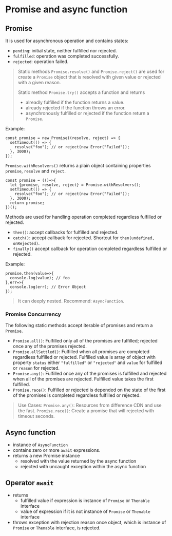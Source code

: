# Promise and async function

## Promise
It is used for asynchronous operation and contains states:
- `pending`: initial state, neither fulfilled nor rejected.
- `fulfilled`: operation was completed successfully.
- `rejected`: operation failed.

> Static methods `Promise.resolve()` and `Promise.reject()` are used for create a `Promise` object that is resolved with given value or rejected with a given reason.
>
> Static method `Promise.try()` accepts a function and returns 
> - alreadly fulfilled if the function returns a value.
> - already rejected if the function throws an error.
> - asynchronously fulfilled or rejected if the function return a `Promise`.

Example:
```
const promise = new Promise((resolve, reject) => {
  setTimeout(() => {
    resolve("foo"); // or reject(new Error("Failed"));
  }, 3000);
});
```

`Promise.withResolvers()` returns a plain object containing properties `promise`, `resolve` and `reject`.

```
const promise = (()=>{
  let {promise, resolve, reject} = Promise.withResolvers();
  setTimeout(() => {
    resolve("foo"); // or reject(new Error("Failed"));
  }, 3000);
  return promise;
})();
```

Methods are used for handling operation completed regardless fulfilled or rejected.
- `then()`: accept callbacks for fulfilled and rejected.
- `catch()`: accept callback for rejected. Shortcut for `then(undefined, onRejected)`.
- `finally()` accept callback for operation completed regardless fulfilled or rejected.

Example:
```
promise.then(value=>{
  console.log(value); // foo
},err=>{
  console.log(err); // Error Object
});
```

> It can deeply nested. Recommend: `AsyncFunction`.

### Promise Concurrency
The following static methods accept iterable of promises and return a `Promise`.
- `Promise.all()`: Fulfilled only all of the promises are fulfilled; rejected once any of the promises rejected.
- `Promise.allSettled()`: Fulfilled when all promises are completed regardless fulfilled or rejected. Fulfilled value is array of object with property `status` either `"fulfilled"` or `"rejected"` and `value` for fulfilled or `reason` for rejected.
- `Promise.any()`: Fulfilled once any of the promises is fulfilled and rejected when all of the promises are rejected. Fulfilled value takes the first fulfilled.
- `Promise.race()`: Fulfilled or rejected is depended on the state of the first of the promises is completed regardless fulfilled or rejected.

> Use Cases:
> `Promise.any()`: Resources from difference CDN and use the fast.
> `Promise.race()`: Create a promise that will rejected with timeout seconds. 

## Async function
- instance of `AsyncFunction`
- contains zero or more `await` expressions.
- returns a new Promise instance
  - resolved with the value returned by the async function
  - rejected with uncaught exception within the async function

## Operator `await`
- returns 
  - fulfilled value if expression is instance of `Promise` or `Thenable` interface
  - value of expression if it is not instance of `Promise` or `Thenable` interface
- throws exception with rejection reason once object, which is instance of `Promise` or `Thenable` interface, is rejected.